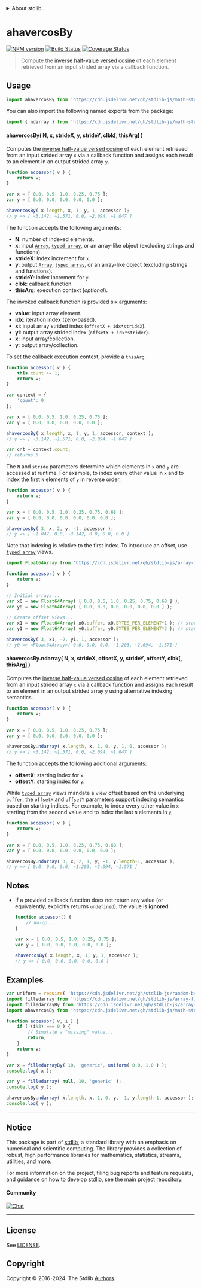 <!--

@license Apache-2.0

Copyright (c) 2021 The Stdlib Authors.

Licensed under the Apache License, Version 2.0 (the "License");
you may not use this file except in compliance with the License.
You may obtain a copy of the License at

   http://www.apache.org/licenses/LICENSE-2.0

Unless required by applicable law or agreed to in writing, software
distributed under the License is distributed on an "AS IS" BASIS,
WITHOUT WARRANTIES OR CONDITIONS OF ANY KIND, either express or implied.
See the License for the specific language governing permissions and
limitations under the License.

-->

<!-- lint disable maximum-heading-length -->


<details>
  <summary>
    About stdlib...
  </summary>
  <p>We believe in a future in which the web is a preferred environment for numerical computation. To help realize this future, we've built stdlib. stdlib is a standard library, with an emphasis on numerical and scientific computation, written in JavaScript (and C) for execution in browsers and in Node.js.</p>
  <p>The library is fully decomposable, being architected in such a way that you can swap out and mix and match APIs and functionality to cater to your exact preferences and use cases.</p>
  <p>When you use stdlib, you can be absolutely certain that you are using the most thorough, rigorous, well-written, studied, documented, tested, measured, and high-quality code out there.</p>
  <p>To join us in bringing numerical computing to the web, get started by checking us out on <a href="https://github.com/stdlib-js/stdlib">GitHub</a>, and please consider <a href="https://opencollective.com/stdlib">financially supporting stdlib</a>. We greatly appreciate your continued support!</p>
</details>

# ahavercosBy

[![NPM version][npm-image]][npm-url] [![Build Status][test-image]][test-url] [![Coverage Status][coverage-image]][coverage-url] <!-- [![dependencies][dependencies-image]][dependencies-url] -->

> Compute the [inverse half-value versed cosine][@stdlib/math/base/special/ahavercos] of each element retrieved from an input strided array via a callback function.

<section class="intro">

</section>

<!-- /.intro -->



<section class="usage">

## Usage

```javascript
import ahavercosBy from 'https://cdn.jsdelivr.net/gh/stdlib-js/math-strided-special-ahavercos-by@deno/mod.js';
```

You can also import the following named exports from the package:

```javascript
import { ndarray } from 'https://cdn.jsdelivr.net/gh/stdlib-js/math-strided-special-ahavercos-by@deno/mod.js';
```

#### ahavercosBy( N, x, strideX, y, strideY, clbk\[, thisArg] )

Computes the [inverse half-value versed cosine][@stdlib/math/base/special/ahavercos] of each element retrieved from an input strided array `x` via a callback function and assigns each result to an element in an output strided array `y`.

```javascript
function accessor( v ) {
    return v;
}

var x = [ 0.0, 0.5, 1.0, 0.25, 0.75 ];
var y = [ 0.0, 0.0, 0.0, 0.0, 0.0 ];

ahavercosBy( x.length, x, 1, y, 1, accessor );
// y => [ ~3.142, ~1.571, 0.0, ~2.094, ~1.047 ]
```

The function accepts the following arguments:

-   **N**: number of indexed elements.
-   **x**: input [`Array`][mdn-array], [`typed array`][mdn-typed-array], or an array-like object (excluding strings and functions).
-   **strideX**: index increment for `x`.
-   **y**: output [`Array`][mdn-array], [`typed array`][mdn-typed-array], or an array-like object (excluding strings and functions).
-   **strideY**: index increment for `y`.
-   **clbk**: callback function.
-   **thisArg**: execution context (_optional_).

The invoked callback function is provided six arguments:

-   **value**: input array element.
-   **idx**: iteration index (zero-based).
-   **xi**: input array strided index (`offsetX + idx*strideX`).
-   **yi**: output array strided index (`offsetY + idx*strideY`).
-   **x**: input array/collection.
-   **y**: output array/collection.

To set the callback execution context, provide a `thisArg`.

```javascript
function accessor( v ) {
    this.count += 1;
    return v;
}

var context = {
    'count': 0
};

var x = [ 0.0, 0.5, 1.0, 0.25, 0.75 ];
var y = [ 0.0, 0.0, 0.0, 0.0, 0.0 ];

ahavercosBy( x.length, x, 1, y, 1, accessor, context );
// y => [ ~3.142, ~1.571, 0.0, ~2.094, ~1.047 ]

var cnt = context.count;
// returns 5
```

The `N` and `stride` parameters determine which elements in `x` and `y` are accessed at runtime. For example, to index every other value in `x` and to index the first `N` elements of `y` in reverse order,

```javascript
function accessor( v ) {
    return v;
}

var x = [ 0.0, 0.5, 1.0, 0.25, 0.75, 0.68 ];
var y = [ 0.0, 0.0, 0.0, 0.0, 0.0, 0.0 ];

ahavercosBy( 3, x, 2, y, -1, accessor );
// y => [ ~1.047, 0.0, ~3.142, 0.0, 0.0, 0.0 ]
```

Note that indexing is relative to the first index. To introduce an offset, use [`typed array`][mdn-typed-array] views.

```javascript
import Float64Array from 'https://cdn.jsdelivr.net/gh/stdlib-js/array-float64@deno/mod.js';

function accessor( v ) {
    return v;
}

// Initial arrays...
var x0 = new Float64Array( [ 0.0, 0.5, 1.0, 0.25, 0.75, 0.68 ] );
var y0 = new Float64Array( [ 0.0, 0.0, 0.0, 0.0, 0.0, 0.0 ] );

// Create offset views...
var x1 = new Float64Array( x0.buffer, x0.BYTES_PER_ELEMENT*1 ); // start at 2nd element
var y1 = new Float64Array( y0.buffer, y0.BYTES_PER_ELEMENT*3 ); // start at 4th element

ahavercosBy( 3, x1, -2, y1, 1, accessor );
// y0 => <Float64Array>[ 0.0, 0.0, 0.0, ~1.203, ~2.094, ~1.571 ]
```

#### ahavercosBy.ndarray( N, x, strideX, offsetX, y, strideY, offsetY, clbk\[, thisArg] )

Computes the [inverse half-value versed cosine][@stdlib/math/base/special/ahavercos] of each element retrieved from an input strided array `x` via a callback function and assigns each result to an element in an output strided array `y` using alternative indexing semantics.

```javascript
function accessor( v ) {
    return v;
}

var x = [ 0.0, 0.5, 1.0, 0.25, 0.75 ];
var y = [ 0.0, 0.0, 0.0, 0.0, 0.0 ];

ahavercosBy.ndarray( x.length, x, 1, 0, y, 1, 0, accessor );
// y => [ ~3.142, ~1.571, 0.0, ~2.094, ~1.047 ]
```

The function accepts the following additional arguments:

-   **offsetX**: starting index for `x`.
-   **offsetY**: starting index for `y`.

While [`typed array`][mdn-typed-array] views mandate a view offset based on the underlying `buffer`, the `offsetX` and `offsetY` parameters support indexing semantics based on starting indices. For example, to index every other value in `x` starting from the second value and to index the last `N` elements in `y`,

```javascript
function accessor( v ) {
    return v;
}

var x = [ 0.0, 0.5, 1.0, 0.25, 0.75, 0.68 ];
var y = [ 0.0, 0.0, 0.0, 0.0, 0.0, 0.0 ];

ahavercosBy.ndarray( 3, x, 2, 1, y, -1, y.length-1, accessor );
// y => [ 0.0, 0.0, 0.0, ~1.203, ~2.094, ~1.571 ]
```

</section>

<!-- /.usage -->

<section class="notes">

## Notes

-   If a provided callback function does not return any value (or equivalently, explicitly returns `undefined`), the value is **ignored**.

    ```javascript
    function accessor() {
        // No-op...
    }

    var x = [ 0.0, 0.5, 1.0, 0.25, 0.75 ];
    var y = [ 0.0, 0.0, 0.0, 0.0, 0.0 ];

    ahavercosBy( x.length, x, 1, y, 1, accessor );
    // y => [ 0.0, 0.0, 0.0, 0.0, 0.0 ]
    ```

</section>

<!-- /.notes -->

<section class="examples">

## Examples

<!-- eslint no-undef: "error" -->

```javascript
var uniform = require( 'https://cdn.jsdelivr.net/gh/stdlib-js/random-base-uniform' ).factory;
import filledarray from 'https://cdn.jsdelivr.net/gh/stdlib-js/array-filled@deno/mod.js';
import filledarrayBy from 'https://cdn.jsdelivr.net/gh/stdlib-js/array-filled-by@deno/mod.js';
import ahavercosBy from 'https://cdn.jsdelivr.net/gh/stdlib-js/math-strided-special-ahavercos-by@deno/mod.js';

function accessor( v, i ) {
    if ( (i%3) === 0 ) {
        // Simulate a "missing" value...
        return;
    }
    return v;
}

var x = filledarrayBy( 10, 'generic', uniform( 0.0, 1.0 ) );
console.log( x );

var y = filledarray( null, 10, 'generic' );
console.log( y );

ahavercosBy.ndarray( x.length, x, 1, 0, y, -1, y.length-1, accessor );
console.log( y );
```

</section>

<!-- /.examples -->

<!-- Section for related `stdlib` packages. Do not manually edit this section, as it is automatically populated. -->

<section class="related">

</section>

<!-- /.related -->

<!-- Section for all links. Make sure to keep an empty line after the `section` element and another before the `/section` close. -->


<section class="main-repo" >

* * *

## Notice

This package is part of [stdlib][stdlib], a standard library with an emphasis on numerical and scientific computing. The library provides a collection of robust, high performance libraries for mathematics, statistics, streams, utilities, and more.

For more information on the project, filing bug reports and feature requests, and guidance on how to develop [stdlib][stdlib], see the main project [repository][stdlib].

#### Community

[![Chat][chat-image]][chat-url]

---

## License

See [LICENSE][stdlib-license].


## Copyright

Copyright &copy; 2016-2024. The Stdlib [Authors][stdlib-authors].

</section>

<!-- /.stdlib -->

<!-- Section for all links. Make sure to keep an empty line after the `section` element and another before the `/section` close. -->

<section class="links">

[npm-image]: http://img.shields.io/npm/v/@stdlib/math-strided-special-ahavercos-by.svg
[npm-url]: https://npmjs.org/package/@stdlib/math-strided-special-ahavercos-by

[test-image]: https://github.com/stdlib-js/math-strided-special-ahavercos-by/actions/workflows/test.yml/badge.svg?branch=v0.2.1
[test-url]: https://github.com/stdlib-js/math-strided-special-ahavercos-by/actions/workflows/test.yml?query=branch:v0.2.1

[coverage-image]: https://img.shields.io/codecov/c/github/stdlib-js/math-strided-special-ahavercos-by/main.svg
[coverage-url]: https://codecov.io/github/stdlib-js/math-strided-special-ahavercos-by?branch=main

<!--

[dependencies-image]: https://img.shields.io/david/stdlib-js/math-strided-special-ahavercos-by.svg
[dependencies-url]: https://david-dm.org/stdlib-js/math-strided-special-ahavercos-by/main

-->

[chat-image]: https://img.shields.io/gitter/room/stdlib-js/stdlib.svg
[chat-url]: https://app.gitter.im/#/room/#stdlib-js_stdlib:gitter.im

[stdlib]: https://github.com/stdlib-js/stdlib

[stdlib-authors]: https://github.com/stdlib-js/stdlib/graphs/contributors

[umd]: https://github.com/umdjs/umd
[es-module]: https://developer.mozilla.org/en-US/docs/Web/JavaScript/Guide/Modules

[deno-url]: https://github.com/stdlib-js/math-strided-special-ahavercos-by/tree/deno
[deno-readme]: https://github.com/stdlib-js/math-strided-special-ahavercos-by/blob/deno/README.md
[umd-url]: https://github.com/stdlib-js/math-strided-special-ahavercos-by/tree/umd
[umd-readme]: https://github.com/stdlib-js/math-strided-special-ahavercos-by/blob/umd/README.md
[esm-url]: https://github.com/stdlib-js/math-strided-special-ahavercos-by/tree/esm
[esm-readme]: https://github.com/stdlib-js/math-strided-special-ahavercos-by/blob/esm/README.md
[branches-url]: https://github.com/stdlib-js/math-strided-special-ahavercos-by/blob/main/branches.md

[stdlib-license]: https://raw.githubusercontent.com/stdlib-js/math-strided-special-ahavercos-by/main/LICENSE

[mdn-array]: https://developer.mozilla.org/en-US/docs/Web/JavaScript/Reference/Global_Objects/Array

[mdn-typed-array]: https://developer.mozilla.org/en-US/docs/Web/JavaScript/Reference/Global_Objects/TypedArray

[@stdlib/math/base/special/ahavercos]: https://github.com/stdlib-js/math-base-special-ahavercos/tree/deno

</section>

<!-- /.links -->
